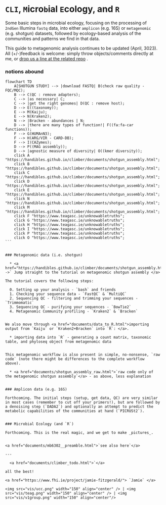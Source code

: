 # `CLI`, `M`icro`b`ial `E`cology, and `R`

Some basic steps in microbial ecology, focusing on the processing of `2ndGen` Illumina `fastq` data, into either `amplicon` (e.g. 16S) or `metagenomic` (e.g. shotgun) datasets, followed by ecology-based analysis of the communities and patterns we find in that data.

This guide to metagenomic analysis continues to be updated (April, 3023). All (+/-)feedback is welcome: simply throw objects/comments directly at me, or [drop us a line at the related repo](https://github.com/handibles/climber/issues) .

### notions abound

````mermaid
flowchart TD
    A[SHOTGUN STUDY] --> |download FASTQ| B(check raw quality - FQC/MQC);
    B --> C(QC : remove adapters);
    C --> |as necessary| C;
    C --> |get the right genomes| D(QC : remove host);
    D --> E((taxonomy));
    E --> M(Kaiju);
    E --> N(Kraken2);
    N --> |Bracken - abundances | N;
    D --> |there are many types of function!| F((fa:fa-car functions));
    F --> G(HUMAnN3);
    F --> H(ARG/VIR - CARD-DB);
    F --> I(CAZymes);
    D --> P((MAG assembly));
    D --> |agnostic measure of diversity| O((kmer diversity));
	click A "https://handibles.github.io/climber/documents/shotgun_assembly.html";
	click B "https://handibles.github.io/climber/documents/shotgun_assembly.html";
	click C "https://handibles.github.io/climber/documents/shotgun_assembly.html";
	click D "https://handibles.github.io/climber/documents/shotgun_assembly.html";
	click E "https://handibles.github.io/climber/documents/shotgun_assembly.html";
	click N "https://handibles.github.io/climber/documents/shotgun_assembly.html";
	click M "https://handibles.github.io/climber/documents/shotgun_assembly.html";
	click F "https://www.teagasc.ie/unknowabletruths";
	click G "https://www.teagasc.ie/unknowabletruths";
	click H "https://www.teagasc.ie/unknowabletruths";
	click I "https://www.teagasc.ie/unknowabletruths";
	click P "https://www.teagasc.ie/unknowabletruths";
	click O "https://www.teagasc.ie/unknowabletruths";
```


### Metagenomic data (i.e. shotgun)

  * <a href="https://handibles.github.io/climber/documents/shotgun_assembly.html">`-->` Jump straight to the tutorial on metagenomic shotgun assembly </a> 

The tutorial covers the following steps:

  0. Setting up your analysis - `bash` and friends
  1. Checking your sequence data - `FastQC` & `MultiQC`
  2. Sequencing QC - filtering and trimming your sequences - `Trimmomatic`
  3. Sequencing QC - purifying your sequences - `BowTie2`
  4. Metagenomic Community profiling - `Kraken2` & `Bracken`


We also move through <a href="documents/data_to_R.html">importing output from `Kaiju` or `Kraken2+Bracken` into `R`: </a>.

  * importing data into `R` - generating a count matrix, taxonomic table, and phyloseq object from metagenomic data


This metagenomic workflow is also present in simple, no-nonsense, `raw code` (note there might be differences to the complete workflow above).

  * <a href="documents/shotgun_assembly_raw.html">`raw code only of the metagenomic shotgun assembly`</a> - as above, less explanation


### Amplicon data (e.g. 16S)

Forthcoming. The initial steps (setup, get data, QC) are very similar in most cases (remember to cut off your primers!), but are followed by a denoising step (`DADA2`) and optionally an attempt to predict the metabolic capabilities of the communities at hand (`PICRUSt2`).


### Microbial Ecology (and `R`)

Forthcoming. This is the real magic, and we get to make _pictures_.


<a href="documents/mb6302__preamble.html">`see also here`</a>

---

  <a href="documents/climber_todo.html">`</a>

all the best!  

<a href="https://www.fhi.ie/project/jamie-fitzgerald/"> `Jamie` </a>

<img src="vis/ucc.png" width="150" align="center" /> | <img src="vis/teag.png" width="150" align="center" /> | <img src="vis/v1group.png" width="150" align="center"/>
